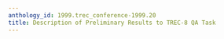```yaml
---
anthology_id: 1999.trec_conference-1999.20
title: Description of Preliminary Results to TREC-8 QA Task
---
```

